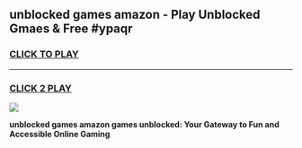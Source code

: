 
## unblocked games amazon - Play Unblocked Gmaes & Free #ypaqr
<h3>
<a href="https://news.freeplayer.one?title=unblocked_games_amazon&ref=03M">CLICK TO PLAY</a></h3>
<hr>

<h3>
<a href="https://news.freeplayer.one?title=unblocked_games_amazon&ref=03M">CLICK 2 PLAY</a>
  
</h3>

<a href="https://news.freeplayer.one?title=unblocked_games_amazon&ref=03M"><img src="https://clearcache.store/games.png"></a>


**unblocked games amazon games unblocked: Your Gateway to Fun and Accessible Online Gaming**
